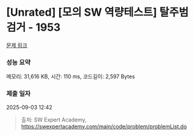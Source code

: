 # [Unrated] [모의 SW 역량테스트] 탈주범 검거 - 1953 

[문제 링크](https://swexpertacademy.com/main/code/problem/problemDetail.do?contestProbId=AV5PpLlKAQ4DFAUq) 

### 성능 요약

메모리: 31,616 KB, 시간: 110 ms, 코드길이: 2,597 Bytes

### 제출 일자

2025-09-03 12:42



> 출처: SW Expert Academy, https://swexpertacademy.com/main/code/problem/problemList.do